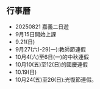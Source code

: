 ## 行事曆
- 20250821 嘉義二日遊
- 9月15日開始上課
- 9.21(日)
- 9月27(六)-29(一):教師節連假
- 10月4(六)至6日(一)的中秋連假
- 10月10(五)至12(日)的國慶連假
- 10.19(日)
- 10月24(五)至26(日):光復節連假。
